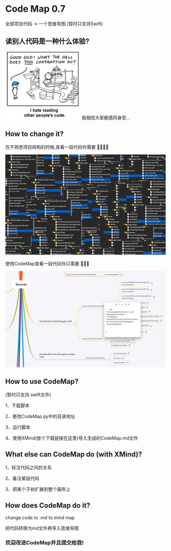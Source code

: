 # Code Map 0.7  

全部项目代码   \-\>   一个思维导图    \(暂时只支持Swift\)



## 读别人代码是一种什么体验?

![](README/06648d915928e59e7221266d7cc31e9f_hd.jpg)
我相信大家都感同身受...



## How to change it?

在不熟悉项目结构的时候,查看一段代码你需要  🤯😱🤔🤮



![](README/分组.jpg)


使用CodeMap查看一段代码你只需要  🧐🤩🥳



![](README/屏幕快照%202019-07-15%20下午10.18.51.png)


## How to use CodeMap?

\(暂时只支持.swift文件\)

1、下载脚本

2、更改CodeMap.py中的目录地址

3、运行脚本

4、使用XMind\(放个下载链接在这里\)导入生成的CodeMap.md文件





## What else can CodeMap do \(with XMind\)? 

1、标注代码之间的关系

2、备注某段代码

3、把某个子树扩展到整个画布上



## How does CodeMap do it?

change code to .md to mind map

把代码转换为md文件再导入思维导图



### 欢迎改进CodeMap并且提交给我\!



